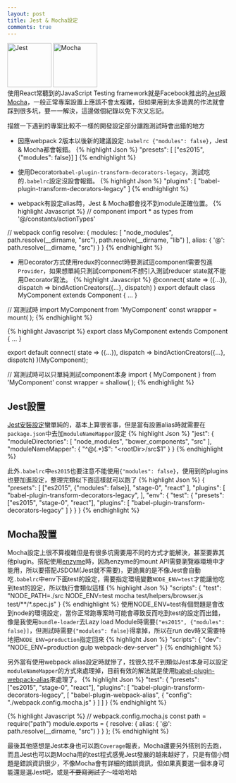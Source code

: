 ```yaml
---
layout: post
title: Jest & Mocha設定
comments: true
---
```



<img src="https://facebook.github.io/jest/img/opengraph.png" alt="Jest" height="100">
<img src="https://cldup.com/xFVFxOioAU.svg" alt="Mocha" height="100">
<br>
使用React常聽到的JavaScript Testing framework就是Facebook推出的<a href="https://facebook.github.io/jest/" target="_blank">Jest</a>跟<a href="https://mochajs.org/" target="_blank">Mocha</a>，一般正常專案設置上應該不會太複雜，但如果用到太多詭異的作法就會踩到很多坑，要一一解決，這邊做個紀錄以免下次又忘記。

描敘一下遇到的專案比較不一樣的開發設定部分讓跑測試時會出錯的地方
* 因應webpack 2版本以後新的建議設定```.babelrc {"modules": false}```，Jest & Mocha都會報錯。
{% highlight Json %}
"presets": [
  ["es2015", {"modules": false}]
]
{% endhighlight %}

* 使用Decorator```babel-plugin-transform-decorators-legacy```，測試吃的```.babelrc```設定沒設會報錯。
{% highlight Json %}
"plugins": [
  "babel-plugin-transform-decorators-legacy"
]
{% endhighlight %}

* webpack有設定alias時，Jest & Mocha都會找不到module正確位置。
{% highlight Javascript %}
// component
import * as types from '@/constants/actionTypes'

// webpack config
resolve: {
  modules: [
    "node_modules",
    path.resolve(__dirname, "src"),
    path.resolve(__dirname, "lib")
  ],
  alias: {
    '@': path.resolve(__dirname, "src")
  }
}
{% endhighlight %}

* 用Decorator方式使用redux的connect時要測試這component需要包進```Provider```，如果想單純只測試component不想引入測試reducer state就不能用Decorator寫法。
{% highlight Javascript %}
@connect(
  state => ({...}),
  dispatch => bindActionCreators({...}, dispatch)
)
export default class MyComponent extends Component {
  ...
}

// 寫測試時
import MyComponent from 'MyComponent'
const wrapper = mount(
  <Provider store={store}>
    <MyComponent />
  </Provider>
);
{% endhighlight %}

{% highlight Javascript %}
export class MyComponent extends Component {
  ...
}

export default connect(
  state => ({...}),
  dispatch => bindActionCreators({...}, dispatch)
)(MyComponent);


// 寫測試時可以只單純測試component本身
import { MyComponent } from 'MyComponent'
const wrapper = shallow(
  <MyComponent />
);
{% endhighlight %}

## Jest設置

<a href="http://facebook.github.io/jest/docs/zh-Hans/tutorial-react.html" target="_blank">Jest安裝設定</a>蠻單純的，基本上算很省事，但是當有設置alias時就需要在```package.json```中去加```moduleNameMapper```設定
{% highlight Json %}
"jest": {
  "moduleDirectories": [
    "node_modules",
    "bower_components",
    "src"
  ],
  "moduleNameMapper": {
    "^@(.*)$": "<rootDir>/src$1"
  }
}
{% endhighlight %}

此外```.babelrc```中```es2015```也要注意不能使用```{"modules": false}```，使用到的plugins也要加進設定，整理完類似下面這樣就可以跑了
{% highlight Json %}
{
  "presets": [
    ["es2015", {"modules": false}],
    "stage-0",
    "react"
  ],
  "plugins": [
    "babel-plugin-transform-decorators-legacy",
  ],
  "env": {
    "test": {
      "presets": ["es2015", "stage-0", "react"],
      "plugins": [
        "babel-plugin-transform-decorators-legacy"
      ]
    }
  }
}
{% endhighlight %}

## Mocha設置

Mocha設定上很不算複雜但是有很多坑需要用不同的方式才能解決，甚至要靠其他plugin。搭配使用<a href="http://airbnb.io/enzyme/" target="_blank">enzyme</a>時，因為enzyme的mount API需要瀏覽器環境中才能用，所以要搭配JSDOM(Jest就不需要)，更詭異的是不像Jest會自動吃```.babelrc```中env下面test的設定，需要指定環境變數```NODE_ENV=test```才能讓他吃到test的設定，所以執行會類似這樣
{% highlight Json %}
"scripts": {
  "test": "NODE_PATH=./src NODE_ENV=test mocha test/helpers/browser.js test/**/*.spec.js"
}
{% endhighlight %}
使用NODE_ENV=test有個問題是會改到node的環境設定，當你正常跑專案時可能會導致反而吃到test的設定而出錯，像是我使用```bundle-loader```去Lazy load Module時需要```["es2015", {"modules": false}]```，但測試時需要```{"modules": false}```得拿掉，所以在run dev時又需要特地把```NODE_ENV=production```指定回來
{% highlight Json %}
"scripts": {
  "dev": "NODE_ENV=production gulp webpack-dev-server"
}
{% endhighlight %}

另外當有使用webpack alias設定時就慘了，找很久找不到類似Jest本身可以設定```moduleNameMapper```的方式來處理掉，目前有效的解法就是使用<a href="https://github.com/trayio/babel-plugin-webpack-alias" target="_blank">babel-plugin-webpack-alias</a>來處理了。
{% highlight Json %}
"test": {
  "presets": ["es2015", "stage-0", "react"],
  "plugins": [
    "babel-plugin-transform-decorators-legacy",
    [ "babel-plugin-webpack-alias", { "config": "./webpack.config.mocha.js" } ]
  ]
}
{% endhighlight %}

{% highlight Javascript %}
// webpack.config.mocha.js
const path = require("path")
module.exports = {
    resolve: {
        alias: {
          '@': path.resolve(__dirname, "src")
        }
    }
};
{% endhighlight %}

最後其他感想是Jest本身也可以跑```Coverage```報表，Mocha還要另外搭別的去跑，而且Jest也可以跑Mocha用的test程式感覺Jest發展的越來越好了，只是有個小問題是錯誤資訊很少，不像Mocha會有詳細的錯誤資訊，但如果真要選一個本身可能還是選Jest吧，或是~~不要寫測試了~~～哇哈哈哈